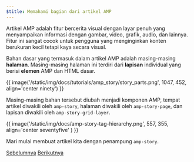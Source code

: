 ```yaml
---
$title: Memahami bagian dari artikel AMP
---
```


Artikel AMP adalah fitur bercerita visual dengan layar penuh yang menyampaikan informasi dengan gambar, video, grafik, audio, dan lainnya. Fitur ini sangat cocok untuk pengguna yang menginginkan konten berukuran kecil tetapi kaya secara visual.  

Bahan dasar yang termasuk dalam artikel AMP adalah masing-masing **halaman**. Masing-masing halaman ini terdiri dari **lapisan** individual yang berisi **elemen** AMP dan HTML dasar.

{{ image('/static/img/docs/tutorials/amp_story/story_parts.png', 1047, 452, align='center ninety') }}

Masing-masing bahan tersebut diubah menjadi komponen AMP, tempat artikel diwakili oleh `amp-story`, halaman diwakili oleh `amp-story-page`, dan lapisan diwakili oleh `amp-story-grid-layer`.

{{ image('/static/img/docs/amp-story-tag-hierarchy.png', 557, 355, align='center seventyfive' ) }}

Mari mulai membuat artikel kita dengan penampung `amp-story`.

<div class="prev-next-buttons">
  <a class="button prev-button" href="/id/docs/getting_started/visual_story/setting_up.html"><span class="arrow-prev">Sebelumnya</span></a>
  <a class="button next-button" href="/id/docs/getting_started/visual_story/start_story.html"><span class="arrow-next">Berikutnya</span></a>
</div>
